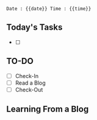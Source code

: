 ``` Date : {{date}} Time : {{time}} ```

## **Today's Tasks**
- [ ] 
## **TO-DO** 
- [ ] Check-In 
- [ ] Read a Blog
- [ ] Check-Out 

## Learning From a Blog